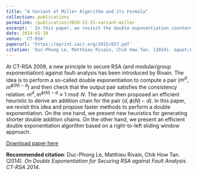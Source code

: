 ```yaml
---
title: "A Variant of Miller Algorithm and its Formula"
collection: publications
permalink: /publication/2010-12-15-variant-miller
excerpt: ' In this paper, we revisit the double exponentiation countermeasure and propose faster methods to perform a double exponentiation. On the one hand, we present new heuristics for generating shorter double addition chains. On the other hand, we present an efficient double exponentiation algorithm based on a right-to-left sliding window approach.'
date: 2014-02-28
venue: 'CT-RSA'
paperurl: 'https://eprint.iacr.org/2015/657.pdf'
citation: 'Duc-Phong Le, Matthieu Rivain, Chik How Tan. (2014). &quot;On Double Exponentiation for Securing RSA against Fault Analysis.&quot; <i>CT-RSA 2014</i>.'
---
```

At CT-RSA 2009, a new principle to secure RSA (and modular/group exponentiation) against fault-analysis has been introduced by Rivain. The idea is to perform a so-called double exponentiation to compute a pair ($m^d, m^{\phi(N) − d}$) and then check that the output pair satisfies the consistency relation: $m^d, m^{\phi(N) − d} \equiv 1 \bmod N$. The author then proposed an efficient heuristic to derive an addition chain for the pair $(d, \phi(N) − d)$. In this paper, we revisit this idea and propose faster methods to perform a double exponentiation. On the one hand, we present new heuristics for generating shorter double addition chains. On the other hand, we present an efficient double exponentiation algorithm based on a right-to-left sliding window approach.

[Download paper here](https://dple.github.io/files/double-exponentiation.pdf)

**Recommended citation**: Duc-Phong Le, Matthieu Rivain, Chik How Tan. (2014). *On Double Exponentiation for Securing RSA against Fault Analysis*. <i>CT-RSA 2014</i>.
